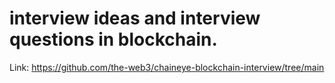 #  interview ideas and interview questions in blockchain.

Link: https://github.com/the-web3/chaineye-blockchain-interview/tree/main